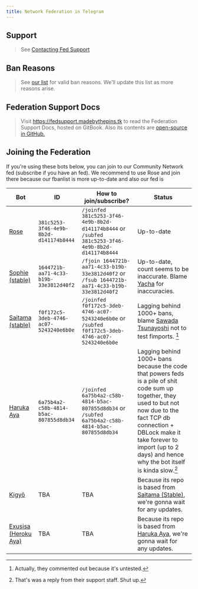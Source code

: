 ```yaml
---
title: Network Federation in Telegram
---
```


## Support

> See [Contacting Fed Support](support.md)

## Ban Reasons

> See [our list](fedban-reasons.md) for valid ban reasons. We'll update this list as more reasons arise.

## Federation Support Docs

> Visit <https://fedsupport.madebythepins.tk> to read the Federation Support Docs, hosted on GitBook. Also its contents are [open-source in GitHub.](https://github.com/RetardedCasesOnTG/fedsupport-docs)

## Joining the Federation

If you're using these bots below, you can join to our Community Network fed (subscribe if you have an fed). We recommend to use Rose and join there because our fbanlist is more up-to-date and also our fed is

| Bot | ID | How to join/subscribe? | Status
| --- | --- | --- | --- |
| [Rose] | `381c5253-3f46-4e9b-8b2d-d141174b8444` | `/joinfed 381c5253-3f46-4e9b-8b2d-d141174b8444` or `/subfed 381c5253-3f46-4e9b-8b2d-d141174b8444` | Up-to-date |
| [Sophie (stable)] | `1644721b-aa71-4c33-b19b-33e3812d40f2` | `/fjoin 1644721b-aa71-4c33-b19b-33e3812d40f2` or `/fsub 1644721b-aa71-4c33-b19b-33e3812d40f2` | Up-to-date, count seems to be inaccurate. Blame [Yacha](https://t.me/MrYacha) for inaccuracies. |
| [Saitama (stable)] | `f0f172c5-3deb-4746-ac07-5243240e6b0e` | `/joinfed f0f172c5-3deb-4746-ac07-5243240e6b0e` or `/subfed f0f172c5-3deb-4746-ac07-5243240e6b0e` | Lagging behind 1000+ bans, blame [Sawada Tsunayoshi](https://t.me/Sawada) not to test fimports. [^2] |
| [Haruka Aya] | `6a75b4a2-c58b-4814-b5ac-807855d8db34` | `/joinfed 6a75b4a2-c58b-4814-b5ac-807855d8db34` or `/subfed 6a75b4a2-c58b-4814-b5ac-807855d8db34` | Lagging behind 1000+ bans because the code that powers feds is a pile of shit code sum up together, they used to but not now due to the fact TCP db connection + DBLock make it take forever to import (up to 2 days) and hence why the bot itself is kinda slow.[^1] |
| [Kigyō] | TBA | TBA | Because its repo is based from [Saitama (Stable)], we're gonna wait for any updates.
| [Exusisa (Heroku Aya)] | TBA | TBA | Because its repo is based from [Haruka Aya], we're gonna wait for any updates.

[Rose]: https://t.me/MissRose_bot
[Sophie (stable)]: https://t.me/rSophieBot
[Saitama (stable)]: https://t.me/SaitamaRobot
[Haruka Aya]: https://t.me/HarukaAyaBot
[Kigyō]: https://t.me/kigyorobot
[Exusisa (Heroku Aya)]: https://t.me/TheRealExusisaRobot
[^1]: That's was a reply from their support staff. Shut up.
[^2]: Actually, they commented out because it's untested.
